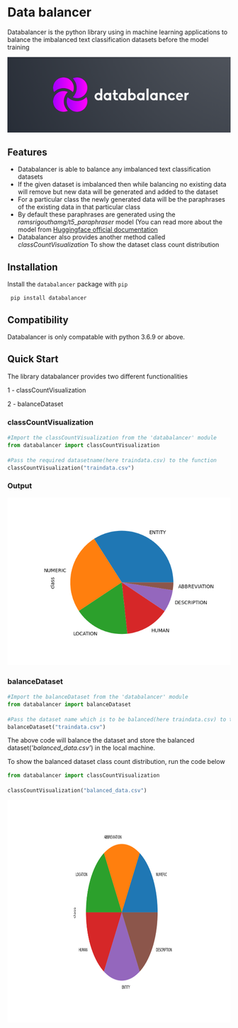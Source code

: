 # Data balancer

Databalancer is the python library using in machine learning applications to balance the imbalanced text classification datasets before the model training


![Data balancer logo](https://github.com/pradeepdev-1995/databalancer/blob/master/logo/logo.png?raw=true "Data balancer logo")
## Features

* Databalancer is able to balance any imbalanced text classification datasets
* If the given dataset is imbalanced then while balancing no existing data will remove but new data will be generated and added to the dataset
* For a particular class the newly generated data will be the paraphrases of the existing data in that particular class
* By default these paraphrases are generated using the *ramsrigouthamg/t5_paraphraser* model (You can read more about the model from [Huggingface official documentation](https://huggingface.co/ramsrigouthamg/t5_paraphraser)
* Databalancer also provides another method called *classCountVisualization* To show the dataset class count distribution

## Installation

Install the `databalancer` package with `pip`

     pip install databalancer

## Compatibility

Databalancer is only compatable with python 3.6.9 or above.


## Quick Start
The library databalancer provides two different functionalities

1 - classCountVisualization

2 - balanceDataset

### classCountVisualization

```python
#Import the classCountVisualization from the 'databalancer' module
from databalancer import classCountVisualization
    
#Pass the required datasetname(here traindata.csv) to the function
classCountVisualization("traindata.csv")

```

### Output

![Imbalanced dataset pie plot](https://raw.githubusercontent.com/pradeepdev-1995/databalancer/master/images/imbalancedDatset.png?raw=true "Imbalanced dataset pie plot")

### balanceDataset
```python
#Import the balanceDataset from the 'databalancer' module
from databalancer import balanceDataset

#Pass the dataset name which is to be balanced(here traindata.csv) to the balanceDataset function
balanceDataset("traindata.csv")
```

The above code will balance the dataset and store the balanced dataset(*'balanced_data.csv'*) in the local machine.

To show the balanced dataset class count distribution, run the code below

```python
from databalancer import classCountVisualization

classCountVisualization("balanced_data.csv")

```
<img src="https://raw.githubusercontent.com/pradeepdev-1995/databalancer/master/images/balancedDataset.png" width="800" height="500">